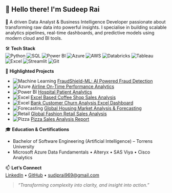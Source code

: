 ## 👋 Hello there! I'm Sudeep Rai

🚀 A driven Data Analyst & Business Intelligence Developer passionate about transforming raw data into powerful insights. I specialise in building scalable analytics pipelines, real-time dashboards, and predictive models using modern cloud and BI tools.

🛠️ **Tech Stack**  
![Python](https://img.shields.io/badge/Python-3776AB?style=for-the-badge&logo=python&logoColor=white)
![SQL](https://img.shields.io/badge/SQL-336791?style=for-the-badge&logo=postgresql&logoColor=white)
![Power BI](https://img.shields.io/badge/Power%20BI-F2C811?style=for-the-badge&logo=powerbi&logoColor=black)
![Azure](https://img.shields.io/badge/Azure-0078D4?style=for-the-badge&logo=microsoftazure&logoColor=white)
![AWS](https://img.shields.io/badge/AWS-232F3E?style=for-the-badge&logo=amazonaws&logoColor=white)
![Databricks](https://img.shields.io/badge/Databricks-E46A00?style=for-the-badge&logo=databricks&logoColor=white)
![Tableau](https://img.shields.io/badge/Tableau-E97627?style=for-the-badge&logo=tableau&logoColor=white)
![Excel](https://img.shields.io/badge/Excel-217346?style=for-the-badge&logo=microsoftexcel&logoColor=white)
![Streamlit](https://img.shields.io/badge/Streamlit-FF4B4B?style=for-the-badge&logo=streamlit&logoColor=white)
![Git](https://img.shields.io/badge/Git-F05032?style=for-the-badge&logo=git&logoColor=white)

📂 **Highlighted Projects**  
- ![Machine Learning](https://img.shields.io/badge/-ML-black?logo=scikitlearn&logoColor=white) [FraudShield-ML: AI Powered Fraud Detection](https://github.com/RaiSudeep/FraudShield)  
- ![Azure](https://img.shields.io/badge/-Azure-blue?logo=microsoftazure&logoColor=white) [Airline On-Time Performance Analytics](https://github.com/RaiSudeep/Airline-OnTime-Performance)  
- ![Power BI](https://img.shields.io/badge/-Power%20BI-F2C811?logo=powerbi&logoColor=black) [Hospital Patient Analytics](https://github.com/RaiSudeep/Hospital-Patient-Analytics)  
- ![Excel](https://img.shields.io/badge/-Excel-217346?logo=microsoftexcel&logoColor=white) [Excel Based Coffee Shop Sales Analysis](https://github.com/RaiSudeep/Excel-Based-Coffee-Shop-Sales-Analysis)  
- ![Excel](https://img.shields.io/badge/-Excel-217346?logo=microsoftexcel&logoColor=white) [Bank Customer Churn Analysis Excel Dashboard](https://github.com/RaiSudeep/Bank-Customer-Churn-Analysis-Excel-Dashboard)  
- ![Forecasting](https://img.shields.io/badge/-Forecasting-purple?logo=chartdotjs&logoColor=white) [Global Housing Market Analysis & Forecasting](https://github.com/RaiSudeep/Global-Housing-Market-Analysis)  
- ![Retail](https://img.shields.io/badge/-RetailAnalysis-orange?logo=powerbi&logoColor=white) [Global Fashion Retail Sales Analysis](https://github.com/RaiSudeep/Global-Fashion-Retail-Sales-Analysis)  
- ![Pizza](https://img.shields.io/badge/-Pizza%20Sales%20Report-red?logo=chartdotjs&logoColor=white) [Pizza Sales Analysis Report](https://github.com/RaiSudeep/pizza_sales)


🎓 **Education & Certifications**  
- Bachelor of Software Engineering (Artificial Intelligence) – Torrens University  
- Microsoft Azure Data Fundamentals • Alteryx • SAS Viya • Cisco Analytics  

📫 **Let’s Connect**  
[LinkedIn](https://www.linkedin.com/in/sudeep-rai-78022b18b/) • [GitHub](https://github.com/RaiSudeep) • sudiprai969@gmail.com

> *“Transforming complexity into clarity, and insight into action.”*
